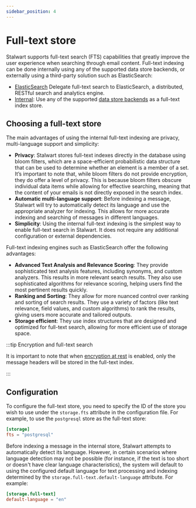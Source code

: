 ```yaml
---
sidebar_position: 4
---
```


# Full-text store

Stalwart supports full-text search (FTS) capabilities that greatly improve the user experience when searching through email content. Full-text indexing can be done internally using any of the supported data store backends, or externally using a third-party solution such as ElasticSearch:

- [ElasticSearch](/docs/storage/backends/elasticsearch) Delegate full-text search to ElasticSearch, a distributed, RESTful search and analytics engine.
- [Internal](/docs/storage/data): Use any of the supported [data store backends](/docs/storage/data) as a full-text index store.

## Choosing a full-text store

The main advantages of using the internal full-text indexing are privacy, multi-language support and simplicity:

- **Privacy**: Stalwart stores full-text indexes directly in the database using bloom filters, which are a space-efficient probabilistic data structure that can be used to determine whether an element is a member of a set. It’s important to note that, while bloom filters do not provide encryption, they do offer a level of privacy. This is because bloom filters obscure individual data items while allowing for effective searching, meaning that the content of your emails is not directly exposed in the search index.
- **Automatic multi-language support**: Before indexing a message, Stalwart will try to automatically detect its language and use the appropriate analyzer for indexing. This allows for more accurate indexing and searching of messages in different languages.
- **Simplicity**: Using the internal full-text indexing is the simplest way to enable full-text search in Stalwart. It does not require any additional configuration or external dependencies.

Full-text indexing engines such as ElasticSearch offer the following advantages:

- **Advanced Text Analysis and Relevance Scoring**: They provide sophisticated text analysis features, including synonyms, and custom analyzers. This results in more relevant search results. They also use sophisticated algorithms for relevance scoring, helping users find the most pertinent results quickly.
- **Ranking and Sorting**: They allow for more nuanced control over ranking and sorting of search results. They use a variety of factors (like text relevance, field values, and custom algorithms) to rank the results, giving users more accurate and tailored outputs.
- **Storage efficient**: They use index structures that are designed and optimized for full-text search, allowing for more efficient use of storage space.

:::tip Encryption and full-text search

It is important to note that when [encryption at rest](/docs/encryption/overview) is enabled, only the message headers will be stored in the full-text index.

:::


## Configuration

To configure the full-text store, you need to specify the ID of the store you wish to use under the `storage.fts` attribute in the configuration file. For example, to use the `postgresql` store as the full-text store:

```toml
[storage]
fts = "postgresql"
```

Before indexing a message in the internal store, Stalwart attempts to automatically detect its language. However, in certain scenarios where language detection may not be possible (for instance, if the text is too short or doesn't have clear language characteristics), the system will default to using the configured default language for text processing and indexing determined by the `storage.full-text.default-language` attribute. For example:

```toml
[storage.full-text]
default-language = "en"
```
